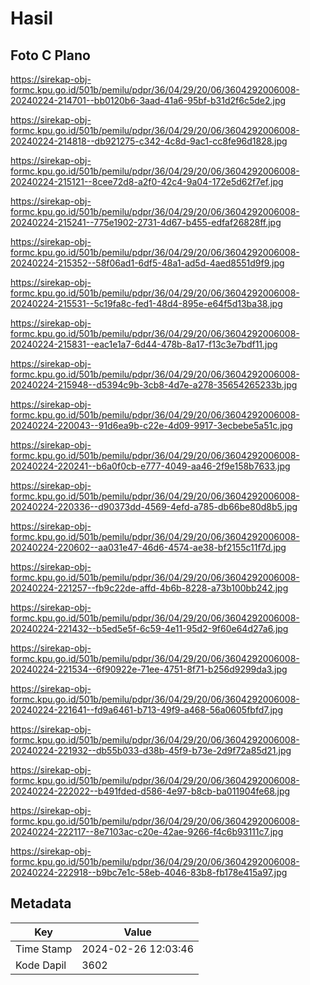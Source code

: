 # Hasil

## Foto C Plano

https://sirekap-obj-formc.kpu.go.id/501b/pemilu/pdpr/36/04/29/20/06/3604292006008-20240224-214701--bb0120b6-3aad-41a6-95bf-b31d2f6c5de2.jpg

https://sirekap-obj-formc.kpu.go.id/501b/pemilu/pdpr/36/04/29/20/06/3604292006008-20240224-214818--db921275-c342-4c8d-9ac1-cc8fe96d1828.jpg

https://sirekap-obj-formc.kpu.go.id/501b/pemilu/pdpr/36/04/29/20/06/3604292006008-20240224-215121--8cee72d8-a2f0-42c4-9a04-172e5d62f7ef.jpg

https://sirekap-obj-formc.kpu.go.id/501b/pemilu/pdpr/36/04/29/20/06/3604292006008-20240224-215241--775e1902-2731-4d67-b455-edfaf26828ff.jpg

https://sirekap-obj-formc.kpu.go.id/501b/pemilu/pdpr/36/04/29/20/06/3604292006008-20240224-215352--58f06ad1-6df5-48a1-ad5d-4aed8551d9f9.jpg

https://sirekap-obj-formc.kpu.go.id/501b/pemilu/pdpr/36/04/29/20/06/3604292006008-20240224-215531--5c19fa8c-fed1-48d4-895e-e64f5d13ba38.jpg

https://sirekap-obj-formc.kpu.go.id/501b/pemilu/pdpr/36/04/29/20/06/3604292006008-20240224-215831--eac1e1a7-6d44-478b-8a17-f13c3e7bdf11.jpg

https://sirekap-obj-formc.kpu.go.id/501b/pemilu/pdpr/36/04/29/20/06/3604292006008-20240224-215948--d5394c9b-3cb8-4d7e-a278-35654265233b.jpg

https://sirekap-obj-formc.kpu.go.id/501b/pemilu/pdpr/36/04/29/20/06/3604292006008-20240224-220043--91d6ea9b-c22e-4d09-9917-3ecbebe5a51c.jpg

https://sirekap-obj-formc.kpu.go.id/501b/pemilu/pdpr/36/04/29/20/06/3604292006008-20240224-220241--b6a0f0cb-e777-4049-aa46-2f9e158b7633.jpg

https://sirekap-obj-formc.kpu.go.id/501b/pemilu/pdpr/36/04/29/20/06/3604292006008-20240224-220336--d90373dd-4569-4efd-a785-db66be80d8b5.jpg

https://sirekap-obj-formc.kpu.go.id/501b/pemilu/pdpr/36/04/29/20/06/3604292006008-20240224-220602--aa031e47-46d6-4574-ae38-bf2155c11f7d.jpg

https://sirekap-obj-formc.kpu.go.id/501b/pemilu/pdpr/36/04/29/20/06/3604292006008-20240224-221257--fb9c22de-affd-4b6b-8228-a73b100bb242.jpg

https://sirekap-obj-formc.kpu.go.id/501b/pemilu/pdpr/36/04/29/20/06/3604292006008-20240224-221432--b5ed5e5f-6c59-4e11-95d2-9f60e64d27a6.jpg

https://sirekap-obj-formc.kpu.go.id/501b/pemilu/pdpr/36/04/29/20/06/3604292006008-20240224-221534--6f90922e-71ee-4751-8f71-b256d9299da3.jpg

https://sirekap-obj-formc.kpu.go.id/501b/pemilu/pdpr/36/04/29/20/06/3604292006008-20240224-221641--fd9a6461-b713-49f9-a468-56a0605fbfd7.jpg

https://sirekap-obj-formc.kpu.go.id/501b/pemilu/pdpr/36/04/29/20/06/3604292006008-20240224-221932--db55b033-d38b-45f9-b73e-2d9f72a85d21.jpg

https://sirekap-obj-formc.kpu.go.id/501b/pemilu/pdpr/36/04/29/20/06/3604292006008-20240224-222022--b491fded-d586-4e97-b8cb-ba011904fe68.jpg

https://sirekap-obj-formc.kpu.go.id/501b/pemilu/pdpr/36/04/29/20/06/3604292006008-20240224-222117--8e7103ac-c20e-42ae-9266-f4c6b93111c7.jpg

https://sirekap-obj-formc.kpu.go.id/501b/pemilu/pdpr/36/04/29/20/06/3604292006008-20240224-222918--b9bc7e1c-58eb-4046-83b8-fb178e415a97.jpg


## Metadata

| Key        | Value               |
| ---------- | ------------------- |
| Time Stamp | 2024-02-26 12:03:46 |
| Kode Dapil | 3602                |



